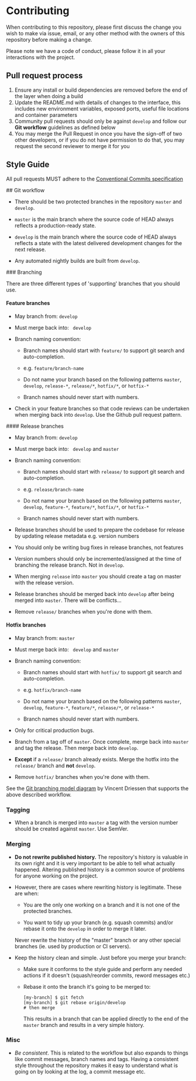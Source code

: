 # Contributing

When contributing to this repository, please first discuss the change you wish to make via issue, email, or any other method with the owners of this repository before making a change.

Please note we have a code of conduct, please follow it in all your interactions with the project.

## Pull request process

1. Ensure any install or build dependencies are removed before the end of the layer when doing a build
2. Update the README.md with details of changes to the interface, this includes new environment variables, exposed ports, useful file locations and container parameters
3. Community pull requests should only be against `develop` and follow our **Git workflow** guidelines as defined below
4. You may merge the Pull Request in once you have the sign-off of two other developers, or if you do not have permission to do that, you may request the second reviewer to merge it for you

## Style Guide

All pull requests MUST adhere to the [Conventional Commits specification](https://conventionalcommits.org/)

## Git workflow

- There should be two protected branches in the repository `master` and `develop`.

- `master` is the main branch where the source code of HEAD always reflects a production-ready state.

- `develop` is the main branch where the source code of HEAD always reflects a state with the latest delivered development changes for the next release.

- Any automated nightly builds are built from `develop`.

### Branching

There are three different types of 'supporting' branches that you should use.

#### Feature branches

- May branch from: `develop`

- Must merge back into: ` develop`

- Branch naming convention:
    
    - Branch names should start with `feature/` to support git search and auto-completion.
    
    - e.g. `feature/branch-name`
    
    - Do not name your branch based on the following patterns `master`, `develop`, `release-*`, `release/*`, `hotfix/*`, or `hotfix-*`
    
    - Branch names should never start with numbers.

- Check in your feature branches so that code reviews can be undertaken when merging back into `develop`. Use the Github pull request pattern.

#### Release branches

- May branch from: `develop`

- Must merge back into: ` develop` and `master`

- Branch naming convention:
    
    - Branch names should start with `release/` to support git search and auto-completion.
    
    - e.g. `release/branch-name`
    
    - Do not name your branch based on the following patterns `master`, `develop`, `feature-*`, `feature/*`, `hotfix/*`, or `hotfix-*`
    
    - Branch names should never start with numbers.

- Release branches should be used to prepare the codebase for release by updating release metadata e.g. version numbers

- You should only be writing bug fixes in release branches, not features

- Version numbers should only be incremented/assigned at the time of branching the release branch. Not in `develop`.

- When merging `release` into `master` you should create a tag on master with the release version.

- Release branches should be merged back into `develop` after being merged into `master`. There will be conflicts...

- Remove `release/` branches when you're done with them.

#### Hotfix branches

- May branch from: `master`

- Must merge back into: ` develop` and `master`

- Branch naming convention:

    - Branch names should start with `hotfix/` to support git search and auto-completion.
    
    - e.g. `hotfix/branch-name`
    
    - Do not name your branch based on the following patterns `master`, `develop`, `feature-*`, `feature/*`, `release/*`, or `release-*`
    
    - Branch names should never start with numbers.
    
- Only for critical production bugs.

- Branch from a tag off of `master`. Once complete, merge back into `master` and tag the release. Then merge back into `develop`.

- **Except** if a `release/` branch already exists. Merge the hotfix into the `release/` branch and **not** `develop`.

- Remove `hotfix/` branches when you're done with them.

See the [Git branching model diagram](https://nvie.com/files/Git-branching-model.pdf) by Vincent Driessen that supports the above described workflow.

### Tagging

- When a branch is merged into `master` a tag with the version number should be created against `master`. Use SemVer.

### Merging

- **Do not rewrite published history.** The repository's history is valuable in its own right and it is very important to be able to tell what actually happened. Altering published history is a common source of problems for anyone working on the project.

- However, there are cases where rewriting history is legitimate. These are when:
  
    - You are the only one working on a branch and it is not one of the protected branches.
    
    - You want to tidy up your branch (e.g. squash commits) and/or rebase it onto the `develop` in order to merge it later.
    
    Never rewrite the history of the "master" branch or any other special branches (ie. used by production or CI servers).

- Keep the history clean and simple. Just before you merge your branch:

  - Make sure it conforms to the style guide and perform any needed actions if it doesn't (squash/reorder commits, reword messages etc.)
  
  - Rebase it onto the branch it's going to be merged to:
    
    ```
    [my-branch] $ git fetch
    [my-branch] $ git rebase origin/develop
    # then merge
    ```
    
    This results in a branch that can be applied directly to the end of the `master` branch and results in a very simple history.

### Misc

- *Be consistent*. This is related to the workflow but also expands to things like commit messages, branch names and tags. Having a consistent style throughout the repository makes it easy to understand what is going on by looking at the log, a commit message etc.

